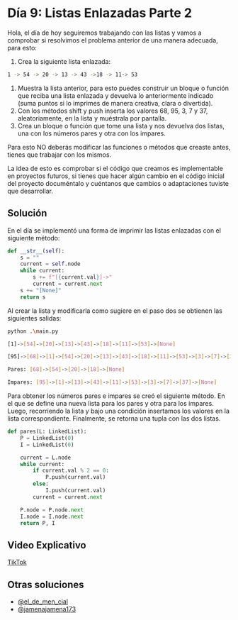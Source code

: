 # Día 9: Listas Enlazadas Parte 2

Hola, el día de hoy seguiremos trabajando con las listas y vamos a comprobar si resolvimos el problema anterior de una manera adecuada, para esto:

1. Crea la siguiente lista enlazada:

```bash
1 -> 54 -> 20 -> 13 -> 43 ->18 -> 11-> 53
```

1. Muestra la lista anterior, para esto puedes construir un bloque o función que reciba una lista enlazada y devuelva lo anteriormente indicado (suma puntos si lo imprimes de manera creativa, clara o divertida).
2. Con los métodos shift y push inserta los valores 68, 95, 3, 7 y 37, aleatoriamente, en la lista y muéstrala por pantalla.
3. Crea un bloque o función que tome una lista y nos devuelva dos listas, una con los números pares y otra con los impares.

Para esto NO deberás modificar las funciones o métodos que creaste antes, tienes que trabajar con los mismos.

La idea de esto es comprobar si el código que creamos es implementable en proyectos futuros, si tienes que hacer algún cambio en el código inicial del proyecto documéntalo y cuéntanos que cambios o adaptaciones tuviste que desarrollar.

## Solución

En el día se implementó una forma de imprimir las listas enlazadas con el siguiente método:

```python
def __str__(self):
    s = ""
    current = self.node
    while current:
        s += f"[{current.val}]->"
        current = current.next
    s += "[None]"
    return s
```

Al crear la lista y modificarla como sugiere en el paso dos se obtienen las siguientes salidas:

```bash
python .\main.py

[1]->[54]->[20]->[13]->[43]->[18]->[11]->[53]->[None]

[95]->[68]->[1]->[54]->[20]->[13]->[43]->[18]->[11]->[53]->[3]->[7]->[37]->[None]

Pares: [68]->[54]->[20]->[18]->[None]

Impares: [95]->[1]->[13]->[43]->[11]->[53]->[3]->[7]->[37]->[None]
```

Para obtener los números pares e impares se creó el siguiente método. En el que se define una nueva lista para los pares y otra para los impares. Luego, recorriendo la lista y bajo una condición insertamos los valores en la lista correspondiente. Finalmente, se retorna una tupla con las dos listas.

```python
def pares(L: LinkedList):
    P = LinkedList(0)
    I = LinkedList(0)

    current = L.node
    while current:
        if current.val % 2 == 0:
            P.push(current.val)
        else:
            I.push(current.val)
        current = current.next

    P.node = P.node.next
    I.node = I.node.next
    return P, I
```

## Video Explicativo

[TikTok](https://www.tiktok.com/@crixodia/video/7151539847562333446)

## Otras soluciones

- [@el_de_men_cial](https://www.instagram.com/p/CjYvuk2O__h/)
- [@jamenajamena173](https://www.instagram.com/p/CjY_oAouNSD/)
